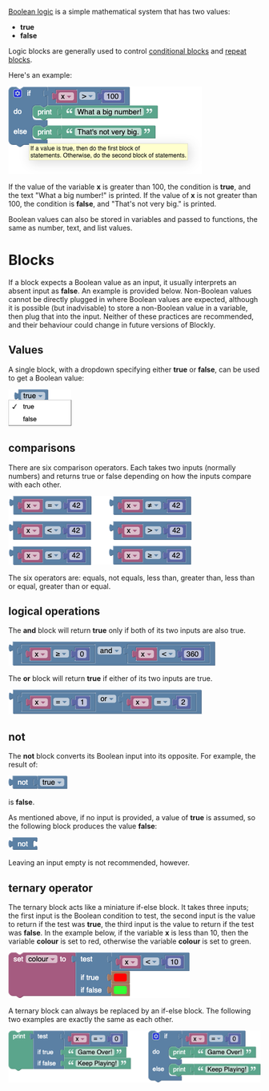 
[Boolean logic](https://en.wikipedia.org/wiki/Boolean_algebra) is a simple mathematical system that has two values:
  * **true**
  * **false**

Logic blocks are generally used to control [conditional blocks](IfElse) and [repeat blocks](Loops#repeat-while).

Here's an example:

![](if-else.png)

If the value of the variable **x** is greater than 100, the condition is **true**, and the text "What a big number!" is printed.  If the value of **x** is not greater than 100, the condition is **false**, and "That's not very big." is printed.

Boolean values can also be stored in variables and passed to functions, the same as number, text, and list values.

# Blocks

If a block expects a Boolean value as an input, it usually interprets an absent input as **false**.  An example is provided below.  Non-Boolean values cannot be directly plugged in where Boolean values are expected, although it is possible (but inadvisable) to store a non-Boolean value in a variable, then plug that into the input.  Neither of these practices are recommended, and their behaviour could change in future versions of Blockly.

## Values

A single block, with a dropdown specifying either **true** or **false**, can be used to get a Boolean value:

![](logic-true-false.png)

## comparisons

There are six comparison operators.  Each takes two inputs (normally numbers) and returns true or false depending on how the inputs compare with each other.

![](logic-compare.png)

The six operators are: equals, not equals, less than, greater than, less than or equal, greater than or equal.

## logical operations

The **and** block will return **true** only if both of its two inputs are also true.

![](logic-and.png)

The **or** block will return **true** if either of its two inputs are true.

![](logic-or.png)

## not

The **not** block converts its Boolean input into its opposite.  For example, the result of:

![](logic-not-true.png)

is **false**.

As mentioned above, if no input is provided, a value of **true** is assumed, so the following block produces the value **false**:

![](logic-not.png)

Leaving an input empty is not recommended, however.

## ternary operator

The ternary block acts like a miniature if-else block.  It takes three inputs; the first input is the Boolean condition to test, the second input is the value to return if the test was **true**, the third input is the value to return if the test was **false**.  In the example below, if the variable **x** is less than 10, then the variable **colour** is set to red, otherwise the variable **colour** is set to green.

![](logic-ternary.png)

A ternary block can always be replaced by an if-else block.  The following two examples are exactly the same as each other.

![](logic-ternary-if.png)

